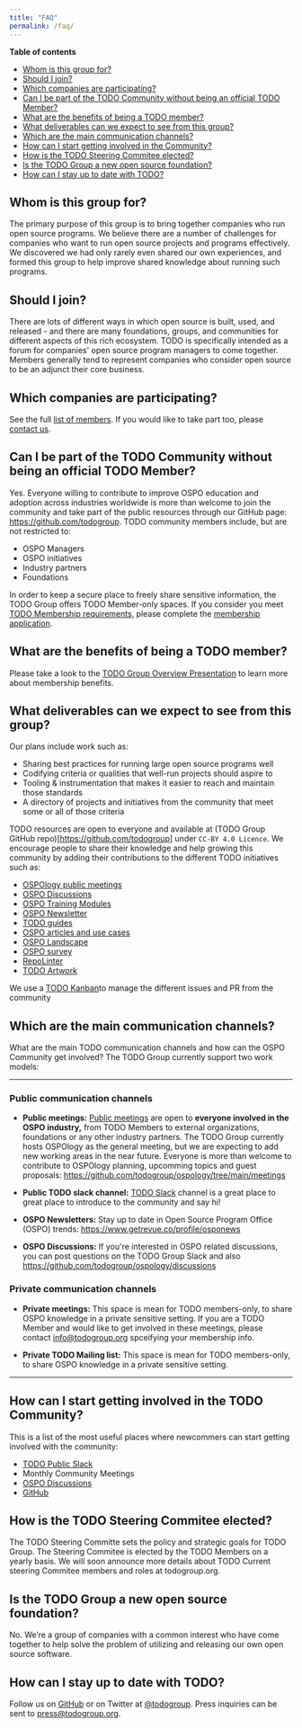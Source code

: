 ```yaml
---
title: "FAQ"
permalink: /faq/
---
```


**Table of contents**

- [Whom is this group for?](#whom-is-this-group-for)
- [Should I join?](#should-i-join)
- [Which companies are participating?](#which-companies-are-participating)
- [Can I be part of the TODO Community without being an official TODO Member?](#can-i-be-part-of-the-TODO-community-without-being-an-official-TODO-member)
- [What are the benefits of being a TODO member?](#what-are-the-benefits-of-being-a-TODO-member?)
- [What deliverables can we expect to see from this group?](#what-deliverables-can-we-expect-to-see-from-this-group)
- [Which are the main communication channels?](#which-are-the-main-communication-channels)
- [How can I start getting involved in the Community?](#how-can-i-start-getting-involved-in-the-community)
- [How is the TODO Steering Commitee elected?](#how-is-the-todo-steering-commitee-elected)
- [Is the TODO Group a new open source foundation?](#is-the-todo-group-a-new-open-source-foundation)
- [How can I stay up to date with TODO?](#how-can-i-stay-up-to-date-with-todo)


## Whom is this group for?

The primary purpose of this group is to bring together companies who run open
source programs. We believe there are a number of challenges for companies who
want to run open source projects and programs effectively. We discovered we had
only rarely even shared our own experiences, and formed this group to help
improve shared knowledge about running such programs.

## Should I join?

There are lots of different ways in which open source is built, used, and
released - and there are many foundations, groups, and communities for different
aspects of this rich ecosystem. TODO is specifically intended as a forum for
companies' open source program managers to come together. Members generally tend
to represent companies who consider open source to be an adjunct their core
business.

## Which companies are participating?

See the full [list of members](/members). If you would like to take part too,
please [contact us](/join).

## Can I be part of the TODO Community without being an official TODO Member?

Yes. Everyone willing to contribute to improve OSPO education and adoption across industries worldwide is more than welcome to join the community and take part of the public resources through our GitHub page: https://github.com/todogroup. TODO community members include, but are not restricted to:

* OSPO Managers
* OSPO initiatives
* Industry partners 
* Foundations

In order to keep a secure place to freely share sensitive information, the TODO Group offers TODO Member-only spaces. If you consider you meet [TODO Membership requirements](https://todogroup.org/join/), please complete the [membership application](https://joinnow.todogroup.org/).

## What are the benefits of being a TODO member?

Please take a look to the [TODO Group Overview Presentation](https://docs.google.com/presentation/d/1p4dhx0Dg8fZDO8yzp7nWC2r5WHyVH-jjSQM59lkKLdo/edit?usp=sharing) to learn more about membership benefits.

## What deliverables can we expect to see from this group?

Our plans include work such as:

* Sharing best practices for running large open source programs well
* Codifying criteria or qualities that well-run projects should aspire to
* Tooling & instrumentation that makes it easier to reach and maintain those standards
* A directory of projects and initiatives from the community that meet some or all of those criteria

TODO resources are open to everyone and available at (TODO Group GitHub repo)[https://github.com/todogroup] under `CC-BY 4.0 Licence`. We encourage people to share their knowledge and help growing this community by adding their contributions to the different TODO initiatives such as:

* [OSPOlogy public meetings](https://github.com/todogroup/ospology/tree/main/meetings)
* [OSPO Discussions](https://github.com/todogroup/ospology/discussions)
* [OSPO Training Modules](https://github.com/todogroup/ospo101)
* [OSPO Newsletter](https://github.com/todogroup/ospology/tree/main/newsletter)
* [TODO guides](https://github.com/todogroup/todogroup.org/tree/main/content/en/guides)
* [OSPO articles and use cases](https://github.com/todogroup/todogroup.org/tree/main/content/en/blog)
* [OSPO Landscape](https://github.com/todogroup/ospolandscape)
* [OSPO survey](https://github.com/todogroup/osposurvey)
* [RepoLinter](https://github.com/todogroup/repolinter)
* [TODO Artwork](https://github.com/todogroup/artwork)

We use a [TODO Kanban](https://github.com/todogroup/todogroup.org/projects/1)to manage the different issues and PR from the community


## Which are the main communication channels?

What are the main TODO communication channels and how can the OSPO Community get involved? The TODO Group currently support two work models:

***

### Public communication channels



* **Public meetings:** [Public meetings](https://community.linuxfoundation.org/todo-group/) are open to **everyone involved in the OSPO industry,** from TODO Members to external organizations, foundations or any other industry partners. The TODO Group currently hosts OSPOlogy as the general meeting, but we are expecting to add new working areas in the near future. Everyone is more than welcome to contribute to OSPOlogy planning, upcomming topics and guest proposals: https://github.com/todogroup/ospology/tree/main/meetings

* **Public TODO slack channel:** [TODO Slack](https://slack.todogroup.org/) channel is a great place to great place to introduce to the community and say hi!

* **OSPO Newsletters:** Stay up to date in Open Source Program Office (OSPO) trends: https://www.getrevue.co/profile/osponews

* **OSPO Discussions:** If you're interested in OSPO related discussions, you can post questions on the TODO Group Slack and also https://github.com/todogroup/ospology/discussions




### Private communication channels

* **Private meetings:** This space is mean for TODO members-only, to share OSPO knowledge in a private sensitive setting. If you are a TODO Member and would like to get involved in these meetings, please contact info@todogroup.org spceifying your membership info.

* **Private TODO Mailing list:** This space is mean for TODO members-only, to share OSPO knowledge in a private sensitive setting.

***

## How can I start getting involved in the TODO Community?

This is a list of the most useful places where newcommers can start getting involved with the community:

* [TODO Public Slack](https://slack.todogroup.org/) 
* Monthly Community Meetings
* [OSPO Discussions](https://github.com/todogroup/ospology/discussions)
* [GitHub](https://github.com/todogroup)

## How is the TODO Steering Commitee elected?

The TODO Steering Committe sets the policy and strategic goals for TODO Group. The Steering Commitee is elected by the TODO Members on a yearly basis. We will soon announce more details about TODO Current steering Commitee members and roles at todogroup.org.

## Is the TODO Group a new open source foundation?

No. We’re a group of companies with a common interest who have come together to
help solve the problem of utilizing and releasing our own open source software.

## How can I stay up to date with TODO?

Follow us on [GitHub](https://github.com/todogroup) or on Twitter at
[@todogroup](https://twitter.com/todogroup). Press inquiries can be sent to
<press@todogroup.org>. 
